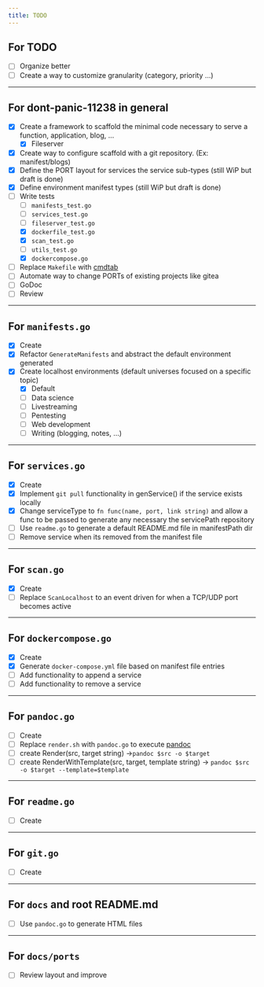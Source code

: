 ```yaml
---
title: TODO
---
```


## For TODO

* [ ] Organize better
* [ ] Create a way to customize granularity (category, priority ...)

---

## For dont-panic-11238 in general

* [X] Create a framework to scaffold the minimal code necessary to serve a function, application, blog, ...
    * [X] Fileserver
* [X] Create way to configure scaffold with a git repository. (Ex: manifest/blogs)
* [X] Define the PORT layout for services the service sub-types (still WiP but draft is done)
* [X] Define environment manifest types (still WiP but draft is done)
* [ ] Write tests
    * [ ] `manifests_test.go`
    * [ ] `services_test.go`
    * [ ] `fileserver_test.go`
    * [X] `dockerfile_test.go`
    * [X] `scan_test.go`
    * [ ] `utils_test.go`
    * [X] `dockercompose.go`
* [ ] Replace `Makefile` with [cmdtab](https://github.com/rwxrob/cmdtab)
* [ ] Automate way to change PORTs of existing projects like gitea
* [ ] GoDoc
* [ ] Review

---

## For `manifests.go`

* [X] Create
* [X] Refactor `GenerateManifests` and abstract the default environment generated
* [X] Create localhost environments (default universes focused on a specific topic)
    * [X] Default
    * [ ] Data science
    * [ ] Livestreaming
    * [ ] Pentesting
    * [ ] Web development
    * [ ] Writing (blogging, notes, ...)

---

## For `services.go`

* [X] Create
* [X] Implement `git pull` functionality in genService() if the service exists locally
* [X] Change serviceType to `fn func(name, port, link string)` and allow a func to be passed to generate any necessary the servicePath repository
* [ ] Use `readme.go` to generate a default README.md file in manifestPath dir
* [ ] Remove service when its removed from the manifest file

---

## For `scan.go`

* [X] Create
* [ ] Replace `ScanLocalhost` to an event driven for when a TCP/UDP port becomes active

---

## For `dockercompose.go`

* [X] Create
* [X] Generate `docker-compose.yml` file based on manifest file entries
* [ ] Add functionality to append a service
* [ ] Add functionality to remove a service

---

## For `pandoc.go`

* [ ] Create
* [ ] Replace `render.sh` with `pandoc.go` to execute [pandoc](https://github.com/jgm/pandoc)
* [ ] create Render(src, target string) ->`pandoc $src -o $target`
* [ ] create RenderWithTemplate(src, target, template string) -> `pandoc $src -o $target --template=$template`

---

## For `readme.go`

* [ ] Create

---

## For `git.go`

* [ ] Create

---

## For `docs` and root README.md

* [ ] Use `pandoc.go` to generate HTML files

---

## For `docs/ports`

* [ ] Review layout and improve